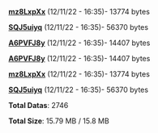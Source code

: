 [**mz8LxpXx**](/data/mz8LxpXx.txt) (12/11/22 - 16:35)- 13774 bytes

[**SQJ5uiyq**](/data/SQJ5uiyq.txt) (12/11/22 - 16:35)- 56370 bytes

[**A6PVFJ8y**](/data/A6PVFJ8y.txt) (12/11/22 - 16:35)- 14407 bytes

[**A6PVFJ8y**](/data/A6PVFJ8y.txt) (12/11/22 - 16:35)- 14407 bytes

[**mz8LxpXx**](/data/mz8LxpXx.txt) (12/11/22 - 16:35)- 13774 bytes

[**SQJ5uiyq**](/data/SQJ5uiyq.txt) (12/11/22 - 16:35)- 56370 bytes

**Total Datas**: 2746

**Total Size**: 15.79 MB / 15.8 MB